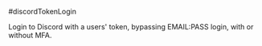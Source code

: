 #discordTokenLogin

Login to Discord with a users' token, bypassing EMAIL:PASS login, with or without MFA.

